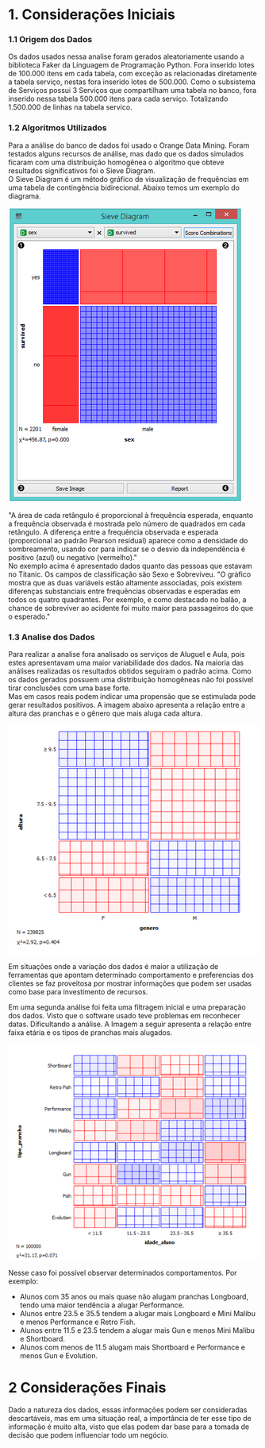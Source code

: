 # 1. Considerações Iniciais



### 1.1 Origem dos Dados
Os dados usados nessa analise foram gerados aleatoriamente usando a biblioteca Faker da Linguagem de Programação Python. Fora inserido lotes de 100.000 itens em cada tabela, com exceção as relacionadas diretamente a tabela serviço, nestas fora inserido lotes de 500.000. Como o subsistema de Serviços possui 3 Serviços que compartilham uma tabela no banco, fora inserido nessa tabela 500.000 itens para cada serviço. Totalizando 1.500.000 de linhas na tabela servico.

### 1.2  Algoritmos Utilizados
Para a análise do banco de dados foi usado o Orange Data Mining. Foram testados alguns recursos de análise, mas dado que os dados simulados ficaram com uma distribuição homogênea o algoritmo que obteve resultados significativos foi o Sieve Diagram. <br>
O Sieve Diagram é um método gráfico de visualização de frequências em uma tabela de contingência bidirecional. Abaixo temos um exemplo do diagrama. 

![](https://github.com/andrebvitoria/Trabalho-Integrado-5-Periodo/blob/master/Banco%20de%20dados/Analise%20de%20dados%20-%20Servicos/Servicos/SieveDiagram-stamped.png?raw=true)

"A área de cada retângulo é proporcional à frequência esperada, enquanto a frequência observada é mostrada pelo número de quadrados em cada retângulo. A diferença entre a frequência observada e esperada (proporcional ao padrão Pearson residual) aparece como a densidade do sombreamento, usando cor para indicar se o desvio da independência é positivo (azul) ou negativo (vermelho)." <br>
No exemplo acima é apresentado dados quanto das pessoas que estavam no Titanic. Os campos de classificação são Sexo e Sobreviveu.
"O gráfico mostra que as duas variáveis estão altamente associadas, pois existem diferenças substanciais entre frequências observadas e esperadas em todos os quatro quadrantes. Por exemplo, e como destacado no balão, a chance de sobreviver ao acidente foi muito maior para passageiros do que o esperado."

### 1.3 Analise dos Dados
Para realizar a analise fora analisado os serviços de Aluguel e Aula, pois estes apresentavam uma maior variabilidade dos dados.
Na maioria das análises realizadas os resultados obtidos seguiram o padrão acima. Como os dados gerados possuem uma distribuição homogêneas não foi possível tirar conclusões com uma base forte. <br>
Mas em casos reais podem indicar uma propensão que se estimulada pode gerar resultados positivos.
A imagem abaixo apresenta a relação entre a altura das pranchas e o gênero que mais aluga cada altura.


![](https://github.com/andrebvitoria/Trabalho-Integrado-5-Periodo/blob/master/Banco%20de%20dados/Analise%20de%20dados%20-%20Servicos/Servicos/Prancha%20mais%20alugada.png)

Em situações onde a variação dos dados é maior a utilização de ferramentas que apontam determinado comportamento e preferencias dos clientes se faz proveitosa por mostrar informações que podem ser usadas como base para investimento de recursos. <br>

Em uma segunda análise foi feita uma filtragem inicial e uma preparação dos dados. Visto que o software usado teve problemas em reconhecer datas. Dificultando a análise.
A Imagem a seguir apresenta a relação entre faixa etária e os tipos de pranchas mais alugados.

![](https://raw.githubusercontent.com/andrebvitoria/Trabalho-Integrado-5-Periodo/master/Banco%20de%20dados/Analise%20de%20dados%20-%20Servicos/Servicos/Idade%20Aluno%20x%20Prancha%20Alugada.png)

Nesse caso foi possível observar determinados comportamentos. Por exemplo: <br>
 * Alunos com 35 anos ou mais quase não alugam pranchas Longboard, tendo uma maior tendência a alugar Performance. 
 * Alunos entre 23.5 e 35.5 tendem a alugar mais Longboard e Mini Malibu e menos Performance e Retro Fish.
 * Alunos entre 11.5 e 23.5 tendem a alugar mais Gun e menos Mini Malibu e Shortboard.
 * Alunos com menos de 11.5 alugam mais Shortboard e Performance e menos Gun e Evolution.

# 2 Considerações Finais
Dado a natureza dos dados, essas informações podem ser consideradas descartáveis, mas em uma situação real, a importância de ter esse tipo de informação é muito alta, visto que elas podem dar base para a tomada de decisão que podem influenciar todo um negócio. <br>
